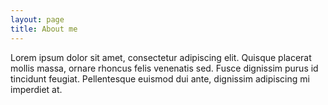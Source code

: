 ```yaml
---
layout: page
title: About me
---
```


Lorem ipsum dolor sit amet, consectetur adipiscing elit. Quisque placerat mollis massa, ornare rhoncus felis venenatis sed. Fusce dignissim purus id tincidunt feugiat. Pellentesque euismod dui ante, dignissim adipiscing mi imperdiet at. 
